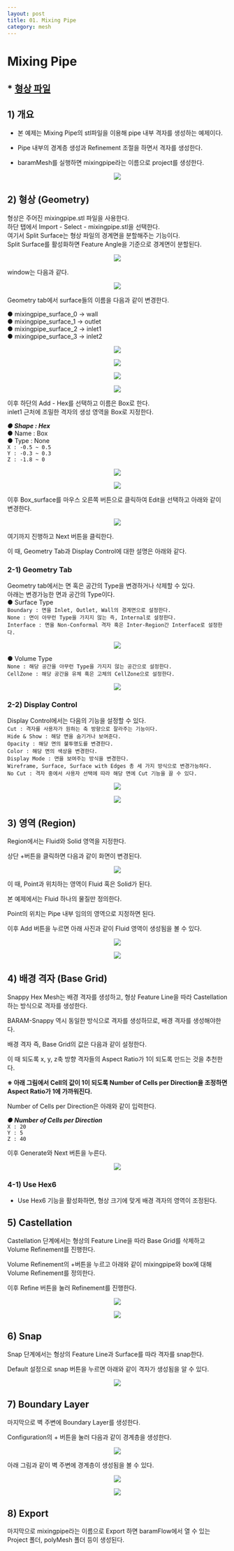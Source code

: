 ```yaml
---
layout: post
title: 01. Mixing Pipe
category: mesh
---
```


# Mixing Pipe 

## * [형상 파일](https://drive.google.com/file/d/1AmqT8iVNacvKUmp-CsSFFNSV6WoxQE7B/view?usp=sharing) 

## 1) 개요 
* 본 예제는 Mixing Pipe의 stl파일을 이용해 pipe 내부 격자를 생성하는 예제이다.<br>

* Pipe 내부의 경계층 생성과 Refinement 조절을 하면서 격자를 생성한다. <br>

* baramMesh를 실행하면 mixingpipe라는 이름으로 project를 생성한다.<br>

<p align='center'>
    <img src="https://github.com/nextfoam/baram-pages/raw/main/screenshots/mesh/mixingpipe/1.1.png"><br>
</p>

## 2) 형상 (Geometry)
형상은 주어진 mixingpipe.stl 파일을 사용한다. <br>
하단 탭에서 Import - Select - mixingpipe.stl을 선택한다. <br>
여기서 Split Surface는 형상 파일의 경계면을 분할해주는 기능이다.<br>
Split Surface를 활성화하면 Feature Angle을 기준으로 경계면이 분할된다.<br>

<p align='center'>
    <img src="https://github.com/nextfoam/baram-pages/raw/main/screenshots/mesh/mixingpipe/1.2.png"><br>
</p>

window는 다음과 같다.<br>

<p align='center'>
    <img src="https://github.com/nextfoam/baram-pages/raw/main/screenshots/mesh/mixingpipe/1.3.png"><br>
</p>

Geometry tab에서 surface들의 이름을 다음과 같이 변경한다.<br>

●  mixingpipe_surface_0 → wall <br>
●  mixingpipe_surface_1 → outlet<br>
●  mixingpipe_surface_2 → inlet1<br>
●  mixingpipe_surface_3 → inlet2<br>

<p align='center'>
    <img src="https://github.com/nextfoam/baram-pages/raw/main/screenshots/mesh/mixingpipe/1.4.png"><br>
</p>

<p align='center'>
    <img src="https://github.com/nextfoam/baram-pages/raw/main/screenshots/mesh/mixingpipe/1.5.png"><br>
</p>

<p align='center'>
    <img src="https://github.com/nextfoam/baram-pages/raw/main/screenshots/mesh/mixingpipe/1.6.png"><br>
</p>

<p align='center'>
    <img src="https://github.com/nextfoam/baram-pages/raw/main/screenshots/mesh/mixingpipe/1.10.png"><br>
</p>

이후 하단의 Add - Hex를 선택하고 이름은 Box로 한다.<br>
inlet1 근처에 조밀한 격자의 생성 영역을 Box로 지정한다.<br>

***●  Shape : Hex***<br>
●  Name : Box<br>
●  Type : None<br>
```X : -0.5 ~ 0.5```<br>
```Y : -0.3 ~ 0.3```<br>
```Z : -1.8 ~ 0```<br>

<p align='center'>
    <img src="https://github.com/nextfoam/baram-pages/raw/main/screenshots/mesh/mixingpipe/1.7.png"><br>
</p>

<p align='center'>
    <img src="https://github.com/nextfoam/baram-pages/raw/main/screenshots/mesh/mixingpipe/1.8.png"><br>
</p>

이후 Box_surface를 마우스 오른쪽 버튼으로 클릭하여 Edit을 선택하고 아래와 같이 변경한다.<br>

<p align='center'>
    <img src="https://github.com/nextfoam/baram-pages/raw/main/screenshots/mesh/mixingpipe/1.9.png"><br>
</p>

여기까지 진행하고 Next 버튼을 클릭한다.<br>

이 때, Geometry Tab과 Display Control에 대한 설명은 아래와 같다.<br>

### 2-1) Geometry Tab
Geometry tab에서는 면 혹은 공간의 Type을 변경하거나 삭제할 수 있다.<br>
아래는 변경가능한 면과 공간의 Type이다.<br>
● Surface Type<br>
```Boundary : 면을 Inlet, Outlet, Wall의 경계면으로 설정한다.```<br>
```None : 면이 아무런 Type을 가지지 않는 즉, Internal로 설정한다.```<br>
```Interface : 면을 Non-Conformal 격자 혹은 Inter-Region간 Interface로 설정한다.```<br>

<p align='center'>
    <img src="https://github.com/nextfoam/baram-pages/raw/main/screenshots/mesh/mixingpipe/1.4.png"><br>
</p>

● Volume Type<br>
```None : 해당 공간을 아무런 Type을 가지지 않는 공간으로 설정한다.```<br>
```CellZone : 해당 공간을 유체 혹은 고체의 CellZone으로 설정한다.```<br>

<p align='center'>
    <img src="https://github.com/nextfoam/baram-pages/raw/main/screenshots/mesh/mixingpipe/1.8.png"><br>
</p>

### 2-2) Display Control
Display Control에서는 다음의 기능을 설정할 수 있다.<br>
```Cut : 격자를 사용자가 원하는 축 방향으로 잘라주는 기능이다.```<br>
```Hide & Show : 해당 면을 숨기거나 보여준다.```<br>
```Opacity : 해당 면의 불투명도를 변경한다.```<br>
```Color : 해당 면의 색상을 변경한다.```<br>
```Display Mode : 면을 보여주는 방식을 변경한다.```<br>
```Wireframe, Surface, Surface with Edges 총 세 가지 방식으로 변경가능하다.```<br>
```No Cut : 격자 중에서 사용자 선택에 따라 해당 면에 Cut 기능을 끌 수 있다.```<br>

<p align='center'>
    <img src="https://github.com/nextfoam/baram-pages/raw/main/screenshots/mesh/mixingpipe/1.21.png"><br>
</p>

<p align='center'>
    <img src="https://github.com/nextfoam/baram-pages/raw/main/screenshots/mesh/mixingpipe/1.22.png"><br>
</p>

## 3) 영역 (Region)
Region에서는 Fluid와 Solid 영역을 지정한다. <br>

상단 +버튼을 클릭하면 다음과 같이 화면이 변경된다.<br>

<p align='center'>
    <img src="https://github.com/nextfoam/baram-pages/raw/main/screenshots/mesh/mixingpipe/1.11.png"><br>
</p>

이 때, Point과 위치하는 영역이 Fluid 혹은 Solid가 된다.<br>

본 예제에서는 Fluid 하나의 물질만 정의한다.<br>

Point의 위치는 Pipe 내부 임의의 영역으로 지정하면 된다.<br>

이후 Add 버튼을 누르면 아래 사진과 같이 Fluid 영역이 생성됨을 볼 수 있다.<br>

<p align='center'>
    <img src="https://github.com/nextfoam/baram-pages/raw/main/screenshots/mesh/mixingpipe/1.12.png"><br>
</p>

<p align='center'>
    <img src="https://github.com/nextfoam/baram-pages/raw/main/screenshots/mesh/mixingpipe/1.13.png"><br>
</p>

## 4) 배경 격자 (Base Grid)
Snappy Hex Mesh는 배경 격자를 생성하고, 형상 Feature Line을 따라 Castellation하는 방식으로 격자를 생성한다.<br>

BARAM-Snappy 역시 동일한 방식으로 격자를 생성하므로, 배경 격자를 생성해야한다.<br>

배경 격자 즉, Base Grid의 값은 다음과 같이 설정한다.<br>

이 때 되도록 x, y, z축 방향 격자들의 Aspect Ratio가 1이 되도록 만드는 것을 추천한다.<br>

**※ 아래 그림에서 Cell의 값이 1이 되도록 Number of Cells per Direction을 조정하면 Aspect Ratio가 1에 가까워진다.<br>**

Number of Cells per Direction은 아래와 같이 입력한다.<br>

***●  Number of Cells per Direction***<br>
```X : 20```<br>
```Y : 5```<br>
```Z : 40```<br>

이후 Generate와 Next 버튼을 누른다.

<p align='center'>
    <img src="https://github.com/nextfoam/baram-pages/raw/main/screenshots/mesh/mixingpipe/1.14.png"><br>
</p>

### 4-1) Use Hex6

* Use Hex6 기능을 활성화하면, 형상 크기에 맞게 배경 격자의 영역이 조정된다.<br>

## 5) Castellation
Castellation 단계에서는 형상의 Feature Line을 따라 Base Grid를 삭제하고 Volume Refinement를 진행한다.<br>

Volume Refinement의 +버튼을 누르고 아래와 같이 mixingpipe와 box에 대해 Volume Refinement를 정의한다.<br>

이후 Refine 버튼을 눌러 Refinement를 진행한다.<br>

<p align='center'>
    <img src="https://github.com/nextfoam/baram-pages/raw/main/screenshots/mesh/mixingpipe/1.15.png"><br>
</p>

<p align='center'>
    <img src="https://github.com/nextfoam/baram-pages/raw/main/screenshots/mesh/mixingpipe/1.16.png"><br>
</p>

## 6) Snap
Snap 단계에서는 형상의 Feature Line과 Surface를 따라 격자를 snap한다.<br>

Default 설정으로 snap 버튼을 누르면 아래와 같이 격자가 생성됨을 알 수 있다.<br>

<p align='center'>
    <img src="https://github.com/nextfoam/baram-pages/raw/main/screenshots/mesh/mixingpipe/1.17.png"><br>
</p>

## 7) Boundary Layer
마지막으로 벽 주변에 Boundary Layer를 생성한다.<br>

Configuration의 + 버튼을 눌러 다음과 같이 경계층을 생성한다.<br>

<p align='center'>
    <img src="https://github.com/nextfoam/baram-pages/raw/main/screenshots/mesh/mixingpipe/1.18.png"><br>
</p>

아래 그림과 같이 벽 주변에 경계층이 생성됨을 볼 수 있다.<br>

<p align='center'>
    <img src="https://github.com/nextfoam/baram-pages/raw/main/screenshots/mesh/mixingpipe/1.19.png"><br>
</p>

<p align='center'>
    <img src="https://github.com/nextfoam/baram-pages/raw/main/screenshots/mesh/mixingpipe/1.20.png"><br>
</p>

## 8) Export
마지막으로 mixingpipe라는 이름으로 Export 하면 baramFlow에서 열 수 있는 Project 폴더, polyMesh 폴더 등이 생성된다.<br>